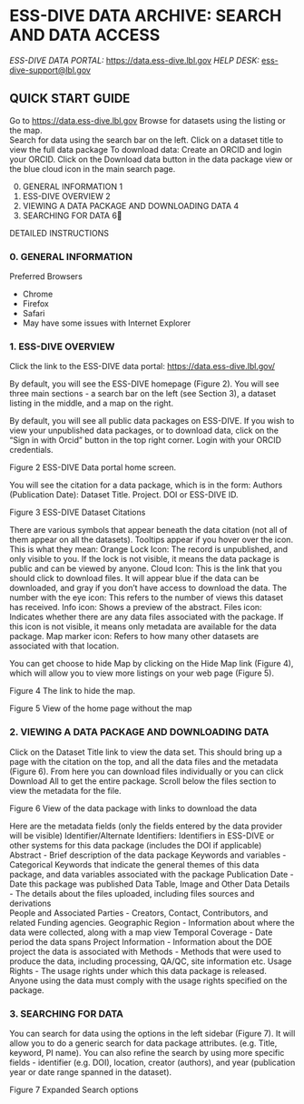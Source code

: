 # ESS-DIVE DATA ARCHIVE: SEARCH AND DATA ACCESS
*ESS-DIVE DATA PORTAL:* https://data.ess-dive.lbl.gov
*HELP DESK:* ess-dive-support@lbl.gov
## QUICK START GUIDE
Go to https://data.ess-dive.lbl.gov
Browse for datasets using the listing or the map.  
Search for data using the search bar on the left.
Click on a dataset title to view the full data package
To download data: Create an ORCID and login your ORCID.
Click on the Download data button in the data package view or the blue cloud icon in the main search page.

0. GENERAL INFORMATION	1
1. ESS-DIVE OVERVIEW	2
2. VIEWING A DATA PACKAGE AND DOWNLOADING DATA	4
3. SEARCHING FOR DATA	6

DETAILED INSTRUCTIONS

### 0. GENERAL INFORMATION
 
Preferred Browsers 
* Chrome 
* Firefox 
* Safari
* May have some issues with Internet Explorer


### 1. ESS-DIVE OVERVIEW

Click the link to the ESS-DIVE data portal: https://data.ess-dive.lbl.gov/

By default, you will see the ESS-DIVE homepage (Figure 2). You will see three main sections - a search bar on the left (see Section 3), a dataset listing in the middle, and a map on the right. 

By default, you will see all public data packages on ESS-DIVE. If you wish to view your unpublished data packages, or to download data, click on the “Sign in with Orcid” button in the top right corner. Login with your ORCID credentials.

Figure 2 ESS-DIVE Data portal home screen.

You will see the citation for a data package, which is in the form: Authors (Publication Date): Dataset Title. Project. DOI or ESS-DIVE ID. 


Figure 3 ESS-DIVE Dataset Citations

There are various symbols that appear beneath the data citation (not all of them appear on all the datasets). Tooltips appear if you hover over the icon. This is what they mean:
Orange Lock Icon: The record is unpublished, and only visible to you. If the lock is not visible, it means the data package is public and can be viewed by anyone.
Cloud Icon: This is the link that you should click to download files. It will appear blue if the data can be downloaded, and gray if you don’t have access to download the data.
The number with the eye icon: This refers to the number of views this dataset has received. 
Info icon: Shows a preview of the abstract.
Files icon: Indicates whether there are any data files associated with the package. If this icon is not visible, it means only metadata are available for the data package. 
Map marker icon: Refers to how many other datasets are associated with that location.

You can get choose to hide Map by clicking on the Hide Map link (Figure 4), which will allow you to view more listings on your web page (Figure 5).  


Figure 4 The link to hide the map.

Figure 5 View of the home page without the map

### 2. VIEWING A DATA PACKAGE AND DOWNLOADING DATA

Click on the Dataset Title link to view the data set. This should bring up a page with the citation on the top, and  all the data files and the metadata (Figure 6). From here you can download files individually  or you can click Download All to get the entire package. Scroll below the files section to view the metadata for the file.
 

Figure 6 View of the data package with links to download the data

Here are the metadata fields (only the fields entered by the data provider will be visible)
Identifier/Alternate Identifiers: Identifiers in ESS-DIVE or other systems for this data package (includes the DOI if applicable)
Abstract - Brief description of the data package
Keywords and variables - Categorical Keywords that indicate the general themes of this data package, and data variables associated with the package
Publication Date - Date this package was published
Data Table, Image and Other Data Details - The details about the files uploaded, including files sources and derivations  
People and Associated Parties - Creators, Contact, Contributors, and related Funding agencies.
Geographic Region - Information about where the data were collected, along with a map view
Temporal Coverage - Date period the data spans
Project Information - Information about the DOE project the data is associated with
Methods - Methods that were used to produce the data, including processing, QA/QC, site information etc.
Usage Rights - The usage rights under which this data package is released. Anyone using the data must comply with the usage rights specified on the package.


### 3. SEARCHING FOR DATA

You can search for data using the options in the left sidebar (Figure 7). It will allow you to do a generic search for data package attributes. (e.g. Title, keyword, PI name). You can also refine the search by using more specific fields -  identifier (e.g. DOI), location, creator (authors), and year (publication year or date range spanned in the dataset). 

Figure 7 Expanded Search options
